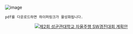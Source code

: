 ![image](https://github.com/SKKUAutoLab/FutureCar_AutoDriving_SW_Competition/assets/68187536/069f7030-1068-49e9-87db-1222d490c310)

```
pdf를 다운로드하면 하이퍼링크가 활성화됩니다.
```

<p align="center">
  <a href="https://github.com/SKKUAutoLab/SKKU_FutureCar_AutoDriving_SW_Competition/blob/main/%EA%B5%90%EC%9C%A1%EC%9E%90%EB%A3%8C/2024%20%EC%9E%90%EC%9C%A8%EC%A3%BC%ED%96%89%20SW%EA%B2%BD%EC%A7%84%EB%8C%80%ED%9A%8C(%EC%95%88)_rev2.pdf">
    <img src="https://github.com/SKKUAutoLab/SKKU_FutureCar_AutoDriving_SW_Competition/assets/68187536/cf464646-1791-4da8-b6a6-dcebd94988e8" alt="제2회 성균관대학교 자율주행 SW경진대회 계획안" />
  </a>
</p>
